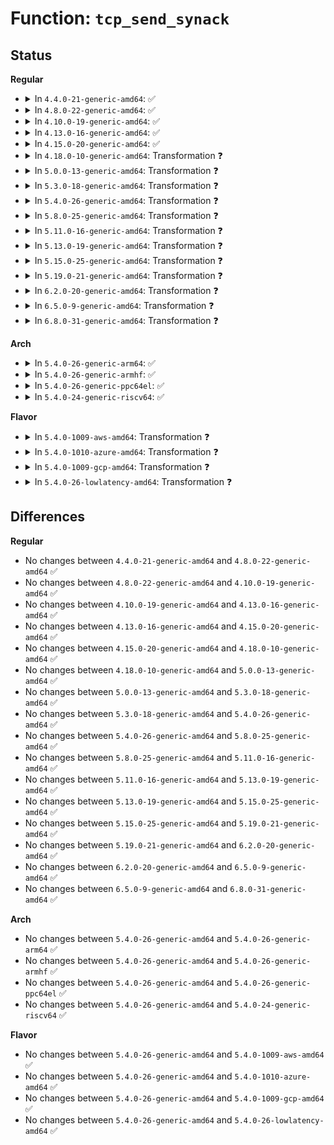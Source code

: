 # Function: <code>tcp_send_synack</code>

## Status
<b>Regular</b>
<ul>
<li>
<details>
<summary>In <code>4.4.0-21-generic-amd64</code>: ✅</summary>

```c
int tcp_send_synack(struct sock * sk)
```

```json
{
  "name": "tcp_send_synack",
  "collision_type": "Unique Global",
  "inline_type": "No",
  "funcs": [
    {
      "addr": 18446744071586681568,
      "name": "tcp_send_synack",
      "external": true,
      "loc": "net/ipv4/tcp_output.c:2904",
      "file": "net/ipv4/tcp_output.c",
      "inline": "seen, unknown",
      "caller_inline": [],
      "caller_func": [
        "net/ipv4/tcp_input.c:tcp_rcv_state_process"
      ]
    }
  ],
  "symbols": [
    {
      "addr": 18446744071586681568,
      "name": "tcp_send_synack",
      "section": ".text",
      "bind": "STB_GLOBAL",
      "size": 581
    }
  ]
}
```
</details>
</li>
<li>
<details>
<summary>In <code>4.8.0-22-generic-amd64</code>: ✅</summary>

```c
int tcp_send_synack(struct sock * sk)
```

```json
{
  "name": "tcp_send_synack",
  "collision_type": "Unique Global",
  "inline_type": "No",
  "funcs": [
    {
      "addr": 18446744071587128480,
      "name": "tcp_send_synack",
      "external": true,
      "loc": "net/ipv4/tcp_output.c:2948",
      "file": "net/ipv4/tcp_output.c",
      "inline": "seen, unknown",
      "caller_inline": [],
      "caller_func": [
        "net/ipv4/tcp_input.c:tcp_rcv_state_process"
      ]
    }
  ],
  "symbols": [
    {
      "addr": 18446744071587128480,
      "name": "tcp_send_synack",
      "section": ".text",
      "bind": "STB_GLOBAL",
      "size": 592
    }
  ]
}
```
</details>
</li>
<li>
<details>
<summary>In <code>4.10.0-19-generic-amd64</code>: ✅</summary>

```c
int tcp_send_synack(struct sock * sk)
```

```json
{
  "name": "tcp_send_synack",
  "collision_type": "Unique Global",
  "inline_type": "No",
  "funcs": [
    {
      "addr": 18446744071587326944,
      "name": "tcp_send_synack",
      "external": true,
      "loc": "net/ipv4/tcp_output.c:3072",
      "file": "net/ipv4/tcp_output.c",
      "inline": "seen, unknown",
      "caller_inline": [],
      "caller_func": [
        "net/ipv4/tcp_input.c:tcp_rcv_state_process"
      ]
    }
  ],
  "symbols": [
    {
      "addr": 18446744071587326944,
      "name": "tcp_send_synack",
      "section": ".text",
      "bind": "STB_GLOBAL",
      "size": 592
    }
  ]
}
```
</details>
</li>
<li>
<details>
<summary>In <code>4.13.0-16-generic-amd64</code>: ✅</summary>

```c
int tcp_send_synack(struct sock * sk)
```

```json
{
  "name": "tcp_send_synack",
  "collision_type": "Unique Global",
  "inline_type": "No",
  "funcs": [
    {
      "addr": 18446744071587458848,
      "name": "tcp_send_synack",
      "external": true,
      "loc": "net/ipv4/tcp_output.c:3097",
      "file": "net/ipv4/tcp_output.c",
      "inline": "seen, unknown",
      "caller_inline": [],
      "caller_func": [
        "net/ipv4/tcp_input.c:tcp_rcv_state_process"
      ]
    }
  ],
  "symbols": [
    {
      "addr": 18446744071587458848,
      "name": "tcp_send_synack",
      "section": ".text",
      "bind": "STB_GLOBAL",
      "size": 806
    }
  ]
}
```
</details>
</li>
<li>
<details>
<summary>In <code>4.15.0-20-generic-amd64</code>: ✅</summary>

```c
int tcp_send_synack(struct sock * sk)
```

```json
{
  "name": "tcp_send_synack",
  "collision_type": "Unique Global",
  "inline_type": "No",
  "funcs": [
    {
      "addr": 18446744071587980768,
      "name": "tcp_send_synack",
      "external": true,
      "loc": "net/ipv4/tcp_output.c:3152",
      "file": "net/ipv4/tcp_output.c",
      "inline": "seen, unknown",
      "caller_inline": [],
      "caller_func": [
        "net/ipv4/tcp_input.c:tcp_rcv_state_process"
      ]
    }
  ],
  "symbols": [
    {
      "addr": 18446744071587980768,
      "name": "tcp_send_synack",
      "section": ".text",
      "bind": "STB_GLOBAL",
      "size": 789
    }
  ]
}
```
</details>
</li>
<li>
<details>
<summary>In <code>4.18.0-10-generic-amd64</code>: Transformation ❓</summary>

```c
int tcp_send_synack(struct sock * sk)
```

```json
{
  "name": "tcp_send_synack",
  "collision_type": "Unique Global",
  "inline_type": "No",
  "funcs": [
    {
      "addr": 0,
      "name": "tcp_send_synack",
      "external": true,
      "loc": "net/ipv4/tcp_output.c:3133",
      "file": "net/ipv4/tcp_output.c",
      "inline": "seen, unknown",
      "caller_inline": [],
      "caller_func": [
        "net/ipv4/tcp_input.c:tcp_rcv_state_process"
      ]
    }
  ],
  "symbols": [
    {
      "addr": 18446744071588332864,
      "name": "tcp_send_synack.cold.53",
      "section": ".text",
      "bind": "STB_LOCAL",
      "size": 29
    },
    {
      "addr": 18446744071588331040,
      "name": "tcp_send_synack",
      "section": ".text",
      "bind": "STB_GLOBAL",
      "size": 801
    }
  ]
}
```
</details>
</li>
<li>
<details>
<summary>In <code>5.0.0-13-generic-amd64</code>: Transformation ❓</summary>

```c
int tcp_send_synack(struct sock * sk)
```

```json
{
  "name": "tcp_send_synack",
  "collision_type": "Unique Global",
  "inline_type": "No",
  "funcs": [
    {
      "addr": 0,
      "name": "tcp_send_synack",
      "external": true,
      "loc": "net/ipv4/tcp_output.c:3165",
      "file": "net/ipv4/tcp_output.c",
      "inline": "seen, unknown",
      "caller_inline": [],
      "caller_func": [
        "net/ipv4/tcp_input.c:tcp_rcv_state_process"
      ]
    }
  ],
  "symbols": [
    {
      "addr": 18446744071588522122,
      "name": "tcp_send_synack.cold.56",
      "section": ".text",
      "bind": "STB_LOCAL",
      "size": 29
    },
    {
      "addr": 18446744071588520192,
      "name": "tcp_send_synack",
      "section": ".text",
      "bind": "STB_GLOBAL",
      "size": 795
    }
  ]
}
```
</details>
</li>
<li>
<details>
<summary>In <code>5.3.0-18-generic-amd64</code>: Transformation ❓</summary>

```c
int tcp_send_synack(struct sock * sk)
```

```json
{
  "name": "tcp_send_synack",
  "collision_type": "Unique Global",
  "inline_type": "No",
  "funcs": [
    {
      "addr": 0,
      "name": "tcp_send_synack",
      "external": true,
      "loc": "net/ipv4/tcp_output.c:3192",
      "file": "net/ipv4/tcp_output.c",
      "inline": "seen, unknown",
      "caller_inline": [],
      "caller_func": [
        "net/ipv4/tcp_input.c:tcp_rcv_synsent_state_process"
      ]
    }
  ],
  "symbols": [
    {
      "addr": 18446744071588932662,
      "name": "tcp_send_synack.cold",
      "section": ".text",
      "bind": "STB_LOCAL",
      "size": 29
    },
    {
      "addr": 18446744071588930464,
      "name": "tcp_send_synack",
      "section": ".text",
      "bind": "STB_GLOBAL",
      "size": 938
    }
  ]
}
```
</details>
</li>
<li>
<details>
<summary>In <code>5.4.0-26-generic-amd64</code>: Transformation ❓</summary>

```c
int tcp_send_synack(struct sock * sk)
```

```json
{
  "name": "tcp_send_synack",
  "collision_type": "Unique Global",
  "inline_type": "No",
  "funcs": [
    {
      "addr": 0,
      "name": "tcp_send_synack",
      "external": true,
      "loc": "net/ipv4/tcp_output.c:3223",
      "file": "net/ipv4/tcp_output.c",
      "inline": "seen, unknown",
      "caller_inline": [],
      "caller_func": [
        "net/ipv4/tcp_input.c:tcp_rcv_synsent_state_process"
      ]
    }
  ],
  "symbols": [
    {
      "addr": 18446744071589156578,
      "name": "tcp_send_synack.cold",
      "section": ".text",
      "bind": "STB_LOCAL",
      "size": 29
    },
    {
      "addr": 18446744071589154432,
      "name": "tcp_send_synack",
      "section": ".text",
      "bind": "STB_GLOBAL",
      "size": 977
    }
  ]
}
```
</details>
</li>
<li>
<details>
<summary>In <code>5.8.0-25-generic-amd64</code>: Transformation ❓</summary>

```c
int tcp_send_synack(struct sock * sk)
```

```json
{
  "name": "tcp_send_synack",
  "collision_type": "Unique Global",
  "inline_type": "No",
  "funcs": [
    {
      "addr": 0,
      "name": "tcp_send_synack",
      "external": true,
      "loc": "net/ipv4/tcp_output.c:3296",
      "file": "net/ipv4/tcp_output.c",
      "inline": "seen, unknown",
      "caller_inline": [],
      "caller_func": [
        "net/ipv4/tcp_input.c:tcp_rcv_synsent_state_process"
      ]
    }
  ],
  "symbols": [
    {
      "addr": 18446744071590125602,
      "name": "tcp_send_synack.cold",
      "section": ".text",
      "bind": "STB_LOCAL",
      "size": 29
    },
    {
      "addr": 18446744071590123584,
      "name": "tcp_send_synack",
      "section": ".text",
      "bind": "STB_GLOBAL",
      "size": 892
    }
  ]
}
```
</details>
</li>
<li>
<details>
<summary>In <code>5.11.0-16-generic-amd64</code>: Transformation ❓</summary>

```c
int tcp_send_synack(struct sock * sk)
```

```json
{
  "name": "tcp_send_synack",
  "collision_type": "Unique Global",
  "inline_type": "No",
  "funcs": [
    {
      "addr": 0,
      "name": "tcp_send_synack",
      "external": true,
      "loc": "net/ipv4/tcp_output.c:3468",
      "file": "net/ipv4/tcp_output.c",
      "inline": "seen, unknown",
      "caller_inline": [],
      "caller_func": [
        "net/ipv4/tcp_input.c:tcp_rcv_synsent_state_process"
      ]
    }
  ],
  "symbols": [
    {
      "addr": 18446744071591634650,
      "name": "tcp_send_synack.cold",
      "section": ".text",
      "bind": "STB_LOCAL",
      "size": 29
    },
    {
      "addr": 18446744071590171312,
      "name": "tcp_send_synack",
      "section": ".text",
      "bind": "STB_GLOBAL",
      "size": 873
    }
  ]
}
```
</details>
</li>
<li>
<details>
<summary>In <code>5.13.0-19-generic-amd64</code>: Transformation ❓</summary>

```c
int tcp_send_synack(struct sock * sk)
```

```json
{
  "name": "tcp_send_synack",
  "collision_type": "Unique Global",
  "inline_type": "No",
  "funcs": [
    {
      "addr": 0,
      "name": "tcp_send_synack",
      "external": true,
      "loc": "net/ipv4/tcp_output.c:3465",
      "file": "net/ipv4/tcp_output.c",
      "inline": "seen, unknown",
      "caller_inline": [],
      "caller_func": [
        "net/ipv4/tcp_input.c:tcp_rcv_synsent_state_process"
      ]
    }
  ],
  "symbols": [
    {
      "addr": 18446744071591578031,
      "name": "tcp_send_synack.cold",
      "section": ".text",
      "bind": "STB_LOCAL",
      "size": 29
    },
    {
      "addr": 18446744071590085760,
      "name": "tcp_send_synack",
      "section": ".text",
      "bind": "STB_GLOBAL",
      "size": 876
    }
  ]
}
```
</details>
</li>
<li>
<details>
<summary>In <code>5.15.0-25-generic-amd64</code>: Transformation ❓</summary>

```c
int tcp_send_synack(struct sock * sk)
```

```json
{
  "name": "tcp_send_synack",
  "collision_type": "Unique Global",
  "inline_type": "No",
  "funcs": [
    {
      "addr": 0,
      "name": "tcp_send_synack",
      "external": true,
      "loc": "net/ipv4/tcp_output.c:3466",
      "file": "net/ipv4/tcp_output.c",
      "inline": "seen, unknown",
      "caller_inline": [],
      "caller_func": [
        "net/ipv4/tcp_input.c:tcp_rcv_synsent_state_process"
      ]
    }
  ],
  "symbols": [
    {
      "addr": 18446744071592719299,
      "name": "tcp_send_synack.cold",
      "section": ".text",
      "bind": "STB_LOCAL",
      "size": 150
    },
    {
      "addr": 18446744071590860400,
      "name": "tcp_send_synack",
      "section": ".text",
      "bind": "STB_GLOBAL",
      "size": 914
    }
  ]
}
```
</details>
</li>
<li>
<details>
<summary>In <code>5.19.0-21-generic-amd64</code>: Transformation ❓</summary>

```c
int tcp_send_synack(struct sock * sk)
```

```json
{
  "name": "tcp_send_synack",
  "collision_type": "Unique Global",
  "inline_type": "No",
  "funcs": [
    {
      "addr": 0,
      "name": "tcp_send_synack",
      "external": true,
      "loc": "net/ipv4/tcp_output.c:3472",
      "file": "net/ipv4/tcp_output.c",
      "inline": "seen, unknown",
      "caller_inline": [],
      "caller_func": [
        "net/ipv4/tcp_input.c:tcp_rcv_synsent_state_process"
      ]
    }
  ],
  "symbols": [
    {
      "addr": 18446744071594605739,
      "name": "tcp_send_synack.cold",
      "section": ".text",
      "bind": "STB_LOCAL",
      "size": 151
    },
    {
      "addr": 18446744071592496912,
      "name": "tcp_send_synack",
      "section": ".text",
      "bind": "STB_GLOBAL",
      "size": 938
    }
  ]
}
```
</details>
</li>
<li>
<details>
<summary>In <code>6.2.0-20-generic-amd64</code>: Transformation ❓</summary>

```c
int tcp_send_synack(struct sock * sk)
```

```json
{
  "name": "tcp_send_synack",
  "collision_type": "Unique Global",
  "inline_type": "No",
  "funcs": [
    {
      "addr": 0,
      "name": "tcp_send_synack",
      "external": true,
      "loc": "net/ipv4/tcp_output.c:3474",
      "file": "net/ipv4/tcp_output.c",
      "inline": "seen, unknown",
      "caller_inline": [],
      "caller_func": [
        "net/ipv4/tcp_input.c:tcp_rcv_synsent_state_process"
      ]
    }
  ],
  "symbols": [
    {
      "addr": 18446744071596341011,
      "name": "tcp_send_synack.cold",
      "section": ".text",
      "bind": "STB_LOCAL",
      "size": 122
    },
    {
      "addr": 18446744071594352512,
      "name": "tcp_send_synack",
      "section": ".text",
      "bind": "STB_GLOBAL",
      "size": 1018
    }
  ]
}
```
</details>
</li>
<li>
<details>
<summary>In <code>6.5.0-9-generic-amd64</code>: Transformation ❓</summary>

```c
int tcp_send_synack(struct sock * sk)
```

```json
{
  "name": "tcp_send_synack",
  "collision_type": "Unique Global",
  "inline_type": "No",
  "funcs": [
    {
      "addr": 0,
      "name": "tcp_send_synack",
      "external": true,
      "loc": "net/ipv4/tcp_output.c:3556",
      "file": "net/ipv4/tcp_output.c",
      "inline": "seen, unknown",
      "caller_inline": [],
      "caller_func": [
        "net/ipv4/tcp_input.c:tcp_rcv_synsent_state_process"
      ]
    }
  ],
  "symbols": [
    {
      "addr": 18446744071596870363,
      "name": "tcp_send_synack.cold",
      "section": ".text",
      "bind": "STB_LOCAL",
      "size": 100
    },
    {
      "addr": 18446744071594740432,
      "name": "tcp_send_synack",
      "section": ".text",
      "bind": "STB_GLOBAL",
      "size": 1001
    }
  ]
}
```
</details>
</li>
<li>
<details>
<summary>In <code>6.8.0-31-generic-amd64</code>: Transformation ❓</summary>

```c
int tcp_send_synack(struct sock * sk)
```

```json
{
  "name": "tcp_send_synack",
  "collision_type": "Unique Global",
  "inline_type": "No",
  "funcs": [
    {
      "addr": 0,
      "name": "tcp_send_synack",
      "external": true,
      "loc": "net/ipv4/tcp_output.c:3620",
      "file": "net/ipv4/tcp_output.c",
      "inline": "seen, unknown",
      "caller_inline": [],
      "caller_func": [
        "net/ipv4/tcp_input.c:tcp_rcv_synsent_state_process"
      ]
    }
  ],
  "symbols": [
    {
      "addr": 18446744071597793967,
      "name": "tcp_send_synack.cold",
      "section": ".text",
      "bind": "STB_LOCAL",
      "size": 100
    },
    {
      "addr": 18446744071595545968,
      "name": "tcp_send_synack",
      "section": ".text",
      "bind": "STB_GLOBAL",
      "size": 1010
    }
  ]
}
```
</details>
</li>
</ul>
<b>Arch</b>
<ul>
<li>
<details>
<summary>In <code>5.4.0-26-generic-arm64</code>: ✅</summary>

```c
int tcp_send_synack(struct sock * sk)
```

```json
{
  "name": "tcp_send_synack",
  "collision_type": "Unique Global",
  "inline_type": "No",
  "funcs": [
    {
      "addr": 18446603336502770464,
      "name": "tcp_send_synack",
      "external": true,
      "loc": "net/ipv4/tcp_output.c:3223",
      "file": "net/ipv4/tcp_output.c",
      "inline": "seen, unknown",
      "caller_inline": [],
      "caller_func": [
        "net/ipv4/tcp_input.c:tcp_rcv_synsent_state_process"
      ]
    }
  ],
  "symbols": [
    {
      "addr": 18446603336502770464,
      "name": "tcp_send_synack",
      "section": ".text",
      "bind": "STB_GLOBAL",
      "size": 936
    }
  ]
}
```
</details>
</li>
<li>
<details>
<summary>In <code>5.4.0-26-generic-armhf</code>: ✅</summary>

```c
int tcp_send_synack(struct sock * sk)
```

```json
{
  "name": "tcp_send_synack",
  "collision_type": "Unique Global",
  "inline_type": "No",
  "funcs": [
    {
      "addr": 3235475044,
      "name": "tcp_send_synack",
      "external": true,
      "loc": "net/ipv4/tcp_output.c:3223",
      "file": "net/ipv4/tcp_output.c",
      "inline": "seen, unknown",
      "caller_inline": [],
      "caller_func": [
        "net/ipv4/tcp_input.c:tcp_rcv_synsent_state_process"
      ]
    }
  ],
  "symbols": [
    {
      "addr": 3235475044,
      "name": "tcp_send_synack",
      "section": ".text",
      "bind": "STB_GLOBAL",
      "size": 960
    }
  ]
}
```
</details>
</li>
<li>
<details>
<summary>In <code>5.4.0-26-generic-ppc64el</code>: ✅</summary>

```c
int tcp_send_synack(struct sock * sk)
```

```json
{
  "name": "tcp_send_synack",
  "collision_type": "Unique Global",
  "inline_type": "No",
  "funcs": [
    {
      "addr": 13835058055296403408,
      "name": "tcp_send_synack",
      "external": true,
      "loc": "net/ipv4/tcp_output.c:3223",
      "file": "net/ipv4/tcp_output.c",
      "inline": "seen, unknown",
      "caller_inline": [],
      "caller_func": [
        "net/ipv4/tcp_input.c:tcp_rcv_synsent_state_process"
      ]
    }
  ],
  "symbols": [
    {
      "addr": 13835058055296403408,
      "name": "tcp_send_synack",
      "section": ".text",
      "bind": "STB_GLOBAL",
      "size": 1176
    }
  ]
}
```
</details>
</li>
<li>
<details>
<summary>In <code>5.4.0-24-generic-riscv64</code>: ✅</summary>

```c
int tcp_send_synack(struct sock * sk)
```

```json
{
  "name": "tcp_send_synack",
  "collision_type": "Unique Global",
  "inline_type": "No",
  "funcs": [
    {
      "addr": 18446743936278892090,
      "name": "tcp_send_synack",
      "external": true,
      "loc": "net/ipv4/tcp_output.c:3223",
      "file": "net/ipv4/tcp_output.c",
      "inline": "seen, unknown",
      "caller_inline": [],
      "caller_func": [
        "net/ipv4/tcp_input.c:tcp_rcv_synsent_state_process"
      ]
    }
  ],
  "symbols": [
    {
      "addr": 18446743936278892090,
      "name": "tcp_send_synack",
      "section": ".text",
      "bind": "STB_GLOBAL",
      "size": 814
    }
  ]
}
```
</details>
</li>
</ul>
<b>Flavor</b>
<ul>
<li>
<details>
<summary>In <code>5.4.0-1009-aws-amd64</code>: Transformation ❓</summary>

```c
int tcp_send_synack(struct sock * sk)
```

```json
{
  "name": "tcp_send_synack",
  "collision_type": "Unique Global",
  "inline_type": "No",
  "funcs": [
    {
      "addr": 0,
      "name": "tcp_send_synack",
      "external": true,
      "loc": "net/ipv4/tcp_output.c:3223",
      "file": "net/ipv4/tcp_output.c",
      "inline": "seen, unknown",
      "caller_inline": [],
      "caller_func": [
        "net/ipv4/tcp_input.c:tcp_rcv_synsent_state_process"
      ]
    }
  ],
  "symbols": [
    {
      "addr": 18446744071588762962,
      "name": "tcp_send_synack.cold",
      "section": ".text",
      "bind": "STB_LOCAL",
      "size": 29
    },
    {
      "addr": 18446744071588760816,
      "name": "tcp_send_synack",
      "section": ".text",
      "bind": "STB_GLOBAL",
      "size": 977
    }
  ]
}
```
</details>
</li>
<li>
<details>
<summary>In <code>5.4.0-1010-azure-amd64</code>: Transformation ❓</summary>

```c
int tcp_send_synack(struct sock * sk)
```

```json
{
  "name": "tcp_send_synack",
  "collision_type": "Unique Global",
  "inline_type": "No",
  "funcs": [
    {
      "addr": 0,
      "name": "tcp_send_synack",
      "external": true,
      "loc": "net/ipv4/tcp_output.c:3223",
      "file": "net/ipv4/tcp_output.c",
      "inline": "seen, unknown",
      "caller_inline": [],
      "caller_func": [
        "net/ipv4/tcp_input.c:tcp_rcv_synsent_state_process"
      ]
    }
  ],
  "symbols": [
    {
      "addr": 18446744071588474898,
      "name": "tcp_send_synack.cold",
      "section": ".text",
      "bind": "STB_LOCAL",
      "size": 29
    },
    {
      "addr": 18446744071588472752,
      "name": "tcp_send_synack",
      "section": ".text",
      "bind": "STB_GLOBAL",
      "size": 977
    }
  ]
}
```
</details>
</li>
<li>
<details>
<summary>In <code>5.4.0-1009-gcp-amd64</code>: Transformation ❓</summary>

```c
int tcp_send_synack(struct sock * sk)
```

```json
{
  "name": "tcp_send_synack",
  "collision_type": "Unique Global",
  "inline_type": "No",
  "funcs": [
    {
      "addr": 0,
      "name": "tcp_send_synack",
      "external": true,
      "loc": "net/ipv4/tcp_output.c:3223",
      "file": "net/ipv4/tcp_output.c",
      "inline": "seen, unknown",
      "caller_inline": [],
      "caller_func": [
        "net/ipv4/tcp_input.c:tcp_rcv_synsent_state_process"
      ]
    }
  ],
  "symbols": [
    {
      "addr": 18446744071589199138,
      "name": "tcp_send_synack.cold",
      "section": ".text",
      "bind": "STB_LOCAL",
      "size": 29
    },
    {
      "addr": 18446744071589196992,
      "name": "tcp_send_synack",
      "section": ".text",
      "bind": "STB_GLOBAL",
      "size": 977
    }
  ]
}
```
</details>
</li>
<li>
<details>
<summary>In <code>5.4.0-26-lowlatency-amd64</code>: Transformation ❓</summary>

```c
int tcp_send_synack(struct sock * sk)
```

```json
{
  "name": "tcp_send_synack",
  "collision_type": "Unique Global",
  "inline_type": "No",
  "funcs": [
    {
      "addr": 0,
      "name": "tcp_send_synack",
      "external": true,
      "loc": "net/ipv4/tcp_output.c:3223",
      "file": "net/ipv4/tcp_output.c",
      "inline": "seen, unknown",
      "caller_inline": [],
      "caller_func": [
        "net/ipv4/tcp_input.c:tcp_rcv_synsent_state_process"
      ]
    }
  ],
  "symbols": [
    {
      "addr": 18446744071589239253,
      "name": "tcp_send_synack.cold",
      "section": ".text",
      "bind": "STB_LOCAL",
      "size": 29
    },
    {
      "addr": 18446744071589237104,
      "name": "tcp_send_synack",
      "section": ".text",
      "bind": "STB_GLOBAL",
      "size": 977
    }
  ]
}
```
</details>
</li>
</ul>

## Differences
<b>Regular</b>
<ul>
<li>
No changes between <code>4.4.0-21-generic-amd64</code> and <code>4.8.0-22-generic-amd64</code> ✅
</li>
<li>
No changes between <code>4.8.0-22-generic-amd64</code> and <code>4.10.0-19-generic-amd64</code> ✅
</li>
<li>
No changes between <code>4.10.0-19-generic-amd64</code> and <code>4.13.0-16-generic-amd64</code> ✅
</li>
<li>
No changes between <code>4.13.0-16-generic-amd64</code> and <code>4.15.0-20-generic-amd64</code> ✅
</li>
<li>
No changes between <code>4.15.0-20-generic-amd64</code> and <code>4.18.0-10-generic-amd64</code> ✅
</li>
<li>
No changes between <code>4.18.0-10-generic-amd64</code> and <code>5.0.0-13-generic-amd64</code> ✅
</li>
<li>
No changes between <code>5.0.0-13-generic-amd64</code> and <code>5.3.0-18-generic-amd64</code> ✅
</li>
<li>
No changes between <code>5.3.0-18-generic-amd64</code> and <code>5.4.0-26-generic-amd64</code> ✅
</li>
<li>
No changes between <code>5.4.0-26-generic-amd64</code> and <code>5.8.0-25-generic-amd64</code> ✅
</li>
<li>
No changes between <code>5.8.0-25-generic-amd64</code> and <code>5.11.0-16-generic-amd64</code> ✅
</li>
<li>
No changes between <code>5.11.0-16-generic-amd64</code> and <code>5.13.0-19-generic-amd64</code> ✅
</li>
<li>
No changes between <code>5.13.0-19-generic-amd64</code> and <code>5.15.0-25-generic-amd64</code> ✅
</li>
<li>
No changes between <code>5.15.0-25-generic-amd64</code> and <code>5.19.0-21-generic-amd64</code> ✅
</li>
<li>
No changes between <code>5.19.0-21-generic-amd64</code> and <code>6.2.0-20-generic-amd64</code> ✅
</li>
<li>
No changes between <code>6.2.0-20-generic-amd64</code> and <code>6.5.0-9-generic-amd64</code> ✅
</li>
<li>
No changes between <code>6.5.0-9-generic-amd64</code> and <code>6.8.0-31-generic-amd64</code> ✅
</li>
</ul>
<b>Arch</b>
<ul>
<li>
No changes between <code>5.4.0-26-generic-amd64</code> and <code>5.4.0-26-generic-arm64</code> ✅
</li>
<li>
No changes between <code>5.4.0-26-generic-amd64</code> and <code>5.4.0-26-generic-armhf</code> ✅
</li>
<li>
No changes between <code>5.4.0-26-generic-amd64</code> and <code>5.4.0-26-generic-ppc64el</code> ✅
</li>
<li>
No changes between <code>5.4.0-26-generic-amd64</code> and <code>5.4.0-24-generic-riscv64</code> ✅
</li>
</ul>
<b>Flavor</b>
<ul>
<li>
No changes between <code>5.4.0-26-generic-amd64</code> and <code>5.4.0-1009-aws-amd64</code> ✅
</li>
<li>
No changes between <code>5.4.0-26-generic-amd64</code> and <code>5.4.0-1010-azure-amd64</code> ✅
</li>
<li>
No changes between <code>5.4.0-26-generic-amd64</code> and <code>5.4.0-1009-gcp-amd64</code> ✅
</li>
<li>
No changes between <code>5.4.0-26-generic-amd64</code> and <code>5.4.0-26-lowlatency-amd64</code> ✅
</li>
</ul>
